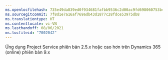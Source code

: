 ```yaml
---
ms.openlocfilehash: 735e49da839ed0f934681fafbb9536c2d00ac9fd698060753b433c47834276f3
ms.sourcegitcommit: 7f8d1e7a16af769adb43d1877c28fdce53975db8
ms.translationtype: HT
ms.contentlocale: vi-VN
ms.lasthandoff: 08/06/2021
ms.locfileid: "7002042"
---
```

Ứng dụng Project Service phiên bản 2.5.x hoặc cao hơn trên Dynamics 365 (online) phiên bản 9.x

